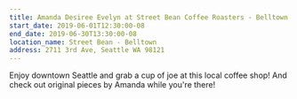```yaml
---
title: Amanda Desiree Evelyn at Street Bean Coffee Roasters - Belltown
start_date: 2019-06-01T12:30:00-08
end_date: 2019-06-30T13:30:00-08
location_name: Street Bean - Belltown
address: 2711 3rd Ave, Seattle WA 98121
---
```

Enjoy downtown Seattle and grab a cup of joe at this local coffee shop! And check out original pieces by Amanda while you're there!